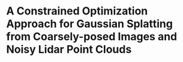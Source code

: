 # A Constrained Optimization Approach for Gaussian Splatting from Coarsely-posed Images and Noisy Lidar Point Clouds
